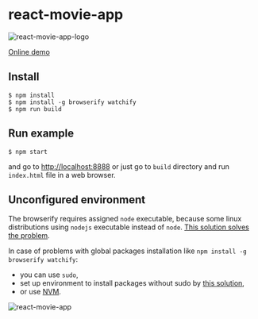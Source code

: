 
# react-movie-app

![react-movie-app-logo](http://arkadiuseh.cluster017.ovh.net/react-movie-app/react-movie-app-logo.png)

<a href="http://arkadiuseh.cluster017.ovh.net/react-movie-app/">Online demo</a>



## Install

```
$ npm install
$ npm install -g browserify watchify
$ npm run build
```

## Run example

```
$ npm start
```
and go to <a href="http://localhost:8888">http://localhost:8888</a>
or just go to `build` directory and run `index.html` file in a web browser.

## Unconfigured environment

The browserify requires assigned `node` executable, because some linux distributions using `nodejs` executable instead of `node`. <a href="http://stackoverflow.com/a/20890795/6072815">This solution solves the problem</a>.

In case of problems with global packages installation like `npm install -g browserify watchify`:
- you can use `sudo`,
- set up environment to install packages without sudo by <a href="http://stackoverflow.com/a/25855403/6072815">this solution</a>,
- or use <a href="https://github.com/creationix/nvm">NVM</a>.


![react-movie-app](http://arkadiuseh.cluster017.ovh.net/react-movie-app/react-movie-app.png)
